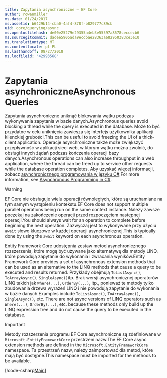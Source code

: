 ```yaml
---
title: Zapytania asynchroniczne — EF Core
author: rowanmiller
ms.date: 01/24/2017
ms.assetid: b6429b14-cba0-4af4-878f-b829777c89cb
uid: core/querying/async
ms.openlocfilehash: de00e25279e29355a4eb3e55597a8578ceccecb6
ms.sourcegitcommit: dadee5905ada9ecdbae28363a682950383ce3e10
ms.translationtype: MT
ms.contentlocale: pl-PL
ms.lasthandoff: 08/27/2018
ms.locfileid: "42993568"
---
```

# <a name="asynchronous-queries"></a><span data-ttu-id="90bfa-102">Zapytania asynchroniczne</span><span class="sxs-lookup"><span data-stu-id="90bfa-102">Asynchronous Queries</span></span>

<span data-ttu-id="90bfa-103">Zapytania asynchroniczne uniknąć blokowania wątku podczas wykonywania zapytania w bazie danych.</span><span class="sxs-lookup"><span data-stu-id="90bfa-103">Asynchronous queries avoid blocking a thread while the query is executed in the database.</span></span> <span data-ttu-id="90bfa-104">Może to być przydatne w celu uniknięcia zawiesza się interfejs użytkownika aplikacji klienckiej grubości.</span><span class="sxs-lookup"><span data-stu-id="90bfa-104">This can be useful to avoid freezing the UI of a thick-client application.</span></span> <span data-ttu-id="90bfa-105">Operacje asynchroniczne także może zwiększyć przepływność w aplikacji sieci web, w którym wątku można zwolnić, do obsługi innych żądań podczas kończenia operacji bazy danych.</span><span class="sxs-lookup"><span data-stu-id="90bfa-105">Asynchronous operations can also increase throughput in a web application, where the thread can be freed up to service other requests while the database operation completes.</span></span> <span data-ttu-id="90bfa-106">Aby uzyskać więcej informacji, zobacz [asynchronicznego programowania w języku C#](https://docs.microsoft.com/dotnet/csharp/async).</span><span class="sxs-lookup"><span data-stu-id="90bfa-106">For more information, see [Asynchronous Programming in C#](https://docs.microsoft.com/dotnet/csharp/async).</span></span>

> [!WARNING]  
> <span data-ttu-id="90bfa-107">EF Core nie obsługuje wielu operacji równoległych, które są uruchamiane na tym samym wystąpieniu kontekstu.</span><span class="sxs-lookup"><span data-stu-id="90bfa-107">EF Core does not support multiple parallel operations being run on the same context instance.</span></span> <span data-ttu-id="90bfa-108">Należy zawsze poczekaj na zakończenie operacji przed rozpoczęciem następnej operacji.</span><span class="sxs-lookup"><span data-stu-id="90bfa-108">You should always wait for an operation to complete before beginning the next operation.</span></span> <span data-ttu-id="90bfa-109">Zazwyczaj jest to wykonywane przy użyciu `await` słowo kluczowe w każdej operacji asynchronicznej.</span><span class="sxs-lookup"><span data-stu-id="90bfa-109">This is typically done by using the `await` keyword on each asynchronous operation.</span></span>

<span data-ttu-id="90bfa-110">Entity Framework Core udostępnia zestaw metod asynchronicznego rozszerzenia, które mogą być używane jako alternatywę dla metody LINQ, które powodują zapytanie do wykonania i zwracania wyników.</span><span class="sxs-lookup"><span data-stu-id="90bfa-110">Entity Framework Core provides a set of asynchronous extension methods that can be used as an alternative to the LINQ methods that cause a query to be executed and results returned.</span></span> <span data-ttu-id="90bfa-111">Przykłady obejmują `ToListAsync()`, `ToArrayAsync()`, `SingleAsync()`itp. Brak wersji asynchronicznej operatorów LINQ takich jak `Where(...)`, `OrderBy(...)`, itp., ponieważ te metody tylko zbudowania drzewa wyrażeń LINQ i nie powodują zapytanie do wykonania w bazie danych.</span><span class="sxs-lookup"><span data-stu-id="90bfa-111">Examples include `ToListAsync()`, `ToArrayAsync()`, `SingleAsync()`, etc. There are not async versions of LINQ operators such as `Where(...)`, `OrderBy(...)`, etc. because these methods only build up the LINQ expression tree and do not cause the query to be executed in the database.</span></span>

> [!IMPORTANT]  
> <span data-ttu-id="90bfa-112">Metody rozszerzenia programu EF Core asynchroniczne są zdefiniowane w `Microsoft.EntityFrameworkCore` przestrzeni nazw.</span><span class="sxs-lookup"><span data-stu-id="90bfa-112">The EF Core async extension methods are defined in the `Microsoft.EntityFrameworkCore` namespace.</span></span> <span data-ttu-id="90bfa-113">Ta przestrzeń nazw, należy zaimportować dla metod, które mają być dostępne.</span><span class="sxs-lookup"><span data-stu-id="90bfa-113">This namespace must be imported for the methods to be available.</span></span>

[!code-csharp[Main](../../../samples/core/Querying/Querying/Async/Sample.cs#Sample)]

